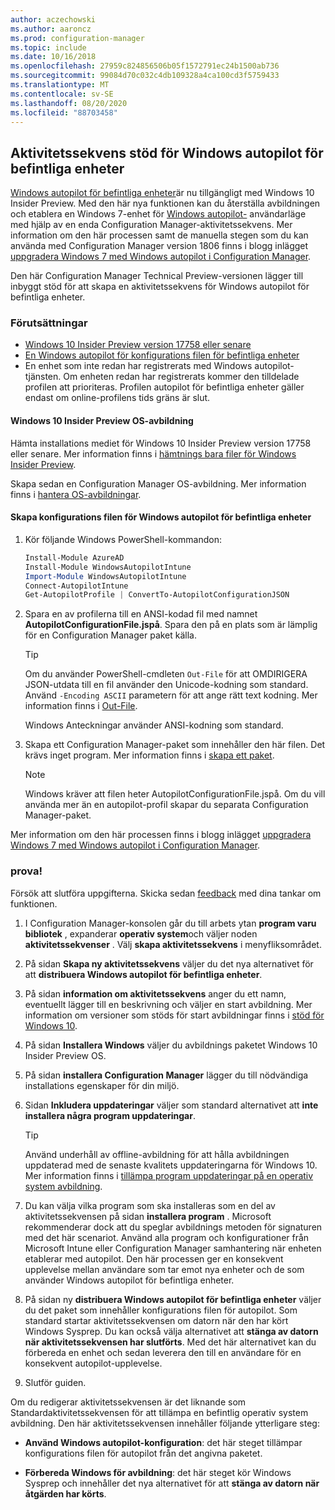 ```yaml
---
author: aczechowski
ms.author: aaroncz
ms.prod: configuration-manager
ms.topic: include
ms.date: 10/16/2018
ms.openlocfilehash: 27959c824856506b05f1572791ec24b1500ab736
ms.sourcegitcommit: 99084d70c032c4db109328a4ca100cd3f5759433
ms.translationtype: MT
ms.contentlocale: sv-SE
ms.lasthandoff: 08/20/2020
ms.locfileid: "88703458"
---
```

## <a name="task-sequence-support-of-windows-autopilot-for-existing-devices"></a><a name="bkmk_autopilot"></a> Aktivitetssekvens stöd för Windows autopilot för befintliga enheter
<!--1358333-->

[Windows autopilot för befintliga enheter](https://techcommunity.microsoft.com/t5/Windows-IT-Pro-Blog/New-Windows-Autopilot-capabilities-and-expanded-partner-support/ba-p/260430)är nu tillgängligt med Windows 10 Insider Preview. Med den här nya funktionen kan du återställa avbildningen och etablera en Windows 7-enhet för [Windows autopilot-](/windows/deployment/windows-autopilot/user-driven) användarläge med hjälp av en enda Configuration Manager-aktivitetssekvens. Mer information om den här processen samt de manuella stegen som du kan använda med Configuration Manager version 1806 finns i blogg inlägget [uppgradera Windows 7 med Windows autopilot i Configuration Manager](https://techcommunity.microsoft.com/t5/Windows-IT-Pro-Blog/Upgrade-Windows-7-using-Windows-Autopilot-in-Configuration/ba-p/267747). 

Den här Configuration Manager Technical Preview-versionen lägger till inbyggt stöd för att skapa en aktivitetssekvens för Windows autopilot för befintliga enheter. 


### <a name="prerequisites"></a>Förutsättningar

- [Windows 10 Insider Preview version 17758 eller senare](#bkmk_autopilot-image)  
- [En Windows autopilot för konfigurations filen för befintliga enheter](#bkmk_autopilot-json)  
- En enhet som inte redan har registrerats med Windows autopilot-tjänsten. Om enheten redan har registrerats kommer den tilldelade profilen att prioriteras. Profilen autopilot för befintliga enheter gäller endast om online-profilens tids gräns är slut.


#### <a name="windows-10-insider-preview-os-image"></a><a name="bkmk_autopilot-image"></a> Windows 10 Insider Preview OS-avbildning
Hämta installations mediet för Windows 10 Insider Preview version 17758 eller senare. Mer information finns i [hämtnings bara filer för Windows Insider Preview](https://www.microsoft.com/software-download/windowsinsiderpreviewadvanced).  

Skapa sedan en Configuration Manager OS-avbildning. Mer information finns i [hantera OS-avbildningar](../../../../osd/get-started/manage-operating-system-images.md).

#### <a name="create-the-windows-autopilot-for-existing-devices-configuration-file"></a><a name="bkmk_autopilot-json"></a> Skapa konfigurations filen för Windows autopilot för befintliga enheter
1. Kör följande Windows PowerShell-kommandon:  

    ``` PowerShell  
    Install-Module AzureAD
    Install-Module WindowsAutopilotIntune 
    Import-Module WindowsAutopilotIntune 
    Connect-AutopilotIntune 
    Get-AutopilotProfile | ConvertTo-AutopilotConfigurationJSON 
    ```  

2. Spara en av profilerna till en ANSI-kodad fil med namnet **AutopilotConfigurationFile.jspå**. Spara den på en plats som är lämplig för en Configuration Manager paket källa.  

    > [!Tip]  
    > Om du använder PowerShell-cmdleten `Out-File` för att OMDIRIGERA JSON-utdata till en fil använder den Unicode-kodning som standard. Använd `-Encoding ASCII` parametern för att ange rätt text kodning. Mer information finns i [Out-File](/powershell/module/microsoft.powershell.utility/out-file#parameters).  
    > 
    > Windows Anteckningar använder ANSI-kodning som standard.  

3. Skapa ett Configuration Manager-paket som innehåller den här filen. Det krävs inget program. Mer information finns i [skapa ett paket](../../../../apps/deploy-use/packages-and-programs.md#create-a-package-and-program).  

    > [!NOTE]  
    > Windows kräver att filen heter AutopilotConfigurationFile.jspå. Om du vill använda mer än en autopilot-profil skapar du separata Configuration Manager-paket.  

Mer information om den här processen finns i blogg inlägget [uppgradera Windows 7 med Windows autopilot i Configuration Manager](https://techcommunity.microsoft.com/t5/Windows-IT-Pro-Blog/Upgrade-Windows-7-using-Windows-Autopilot-in-Configuration/ba-p/267747).


### <a name="try-it-out"></a>prova!

Försök att slutföra uppgifterna. Skicka sedan [feedback](../../../understand/find-help.md#product-feedback) med dina tankar om funktionen.

1. I Configuration Manager-konsolen går du till arbets ytan **program varu bibliotek** , expanderar **operativ system**och väljer noden **aktivitetssekvenser** . Välj **skapa aktivitetssekvens** i menyfliksområdet.  

2. På sidan **Skapa ny aktivitetssekvens** väljer du det nya alternativet för att **distribuera Windows autopilot för befintliga enheter**.  

3. På sidan **information om aktivitetssekvens** anger du ett namn, eventuellt lägger till en beskrivning och väljer en start avbildning. Mer information om versioner som stöds för start avbildningar finns i [stöd för Windows 10](../../../plan-design/configs/support-for-windows-10.md#windows-10-adk).  

4. På sidan **Installera Windows** väljer du avbildnings paketet Windows 10 Insider Preview OS.  

5. På sidan **installera Configuration Manager** lägger du till nödvändiga installations egenskaper för din miljö.  

6. Sidan **Inkludera uppdateringar** väljer som standard alternativet att **inte installera några program uppdateringar**.  

    > [!Tip]  
    > Använd underhåll av offline-avbildning för att hålla avbildningen uppdaterad med de senaste kvalitets uppdateringarna för Windows 10. Mer information finns i [tillämpa program uppdateringar på en operativ system avbildning](../../../../osd/get-started/manage-operating-system-images.md#BKMK_OSImagesApplyUpdates).  

7. Du kan välja vilka program som ska installeras som en del av aktivitetssekvensen på sidan **installera program** . Microsoft rekommenderar dock att du speglar avbildnings metoden för signaturen med det här scenariot. Använd alla program och konfigurationer från Microsoft Intune eller Configuration Manager samhantering när enheten etablerar med autopilot. Den här processen ger en konsekvent upplevelse mellan användare som tar emot nya enheter och de som använder Windows autopilot för befintliga enheter.  

8. På sidan ny **distribuera Windows autopilot för befintliga enheter** väljer du det paket som innehåller konfigurations filen för autopilot. Som standard startar aktivitetssekvensen om datorn när den har kört Windows Sysprep. Du kan också välja alternativet att **stänga av datorn när aktivitetssekvensen har slutförts**. Med det här alternativet kan du förbereda en enhet och sedan leverera den till en användare för en konsekvent autopilot-upplevelse.  

9. Slutför guiden.  

Om du redigerar aktivitetssekvensen är det liknande som Standardaktivitetssekvensen för att tillämpa en befintlig operativ system avbildning. Den här aktivitetssekvensen innehåller följande ytterligare steg:  

- **Använd Windows autopilot-konfiguration**: det här steget tillämpar konfigurations filen för autopilot från det angivna paketet.  

- **Förbereda Windows för avbildning**: det här steget kör Windows Sysprep och innehåller det nya alternativet för att **stänga av datorn när åtgärden har körts**.